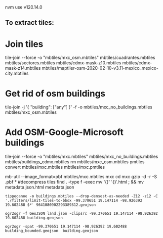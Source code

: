 nvm use v120.14.0



## To extract tiles:

# Join tiles
tile-join --force -o "mbtiles/mxc_osm.mbtiles" mbtiles/cuadrantes.mbtiles mbtiles/sectores.mbtiles mbtiles/cdmx-mask-z10.mbtiles mbtiles/cdmx-mask-z14.mbtiles mbtiles/maptiler-osm-2020-02-10-v3.11-mexico_mexico-city.mbtiles

# Get rid of osm buildings
tile-join -j '{ "building": ["any"] }' -f -o mbtiles/mxc_no_buildings.mbtiles mbtiles/mxc_osm.mbtiles

# Add OSM-Google-Microsoft buildings
tile-join --force -o "mbtiles/mxc.mbtiles" mbtiles/mxc_no_buildings.mbtiles mbtiles/buildings_cdmx.mbtiles
rm mbtiles/mxc_osm.mbtiles 
pmtiles convert mbtiles/mxc.mbtiles mbtiles/mxc.pmtiles 

mb-util --image_format=pbf mbtiles/mxc.mbtiles mxc
cd  mxc
gzip -d -r -S .pbf *  #decompress tiles
find . -type f -exec mv '{}' '{}'.html \; && mv metadata.json.html metadata.json
```
tippecanoe -o buildings.mbtiles --drop-densest-as-needed -Z12 -z12 -C './filters/limit-tiles-to-bbox -99.370651 19.147114 -98.926392 19.602488 $*' 9641080902293389312.geojson

ogr2ogr -f GeoJSON land.json -clipsrc -99.370651 19.147114 -98.926392 19.602488 building.geojson

ogr2ogr -spat -99.370651 19.147114 -98.926392 19.602488  building_bounded.geojson  building.geojson


```